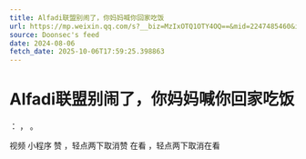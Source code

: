 ```yaml
---
title: Alfadi联盟别闹了，你妈妈喊你回家吃饭
url: https://mp.weixin.qq.com/s?__biz=MzIxOTQ1OTY4OQ==&mid=2247485460&idx=1&sn=f4229f42bfa1742fc429644e6da499df
source: Doonsec's feed
date: 2024-08-06
fetch_date: 2025-10-06T17:59:25.398863
---
```


# Alfadi联盟别闹了，你妈妈喊你回家吃饭

：
，
。

视频
小程序
赞
，轻点两下取消赞
在看
，轻点两下取消在看